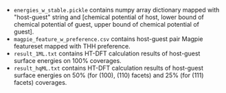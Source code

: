 - `energies_w_stable.pickle` contains numpy array dictionary mapped with "host-guest" string and [chemical potential of host, lower bound of chemical potential of guest, upper bound of chemical potential of guest].
- `magpie_feature_w_preference.csv` contains host-guest pair Magpie featureset mapped with THH preference.
- `result_1ML.txt` contains HT-DFT calculation results of host-guest surface energies on 100% coverages.
- `result_hqML.txt` contains HT-DFT calculation results of host-guest surface energies on 50% (for (100), (110) facets) and 25% (for (111) facets) coverages.
